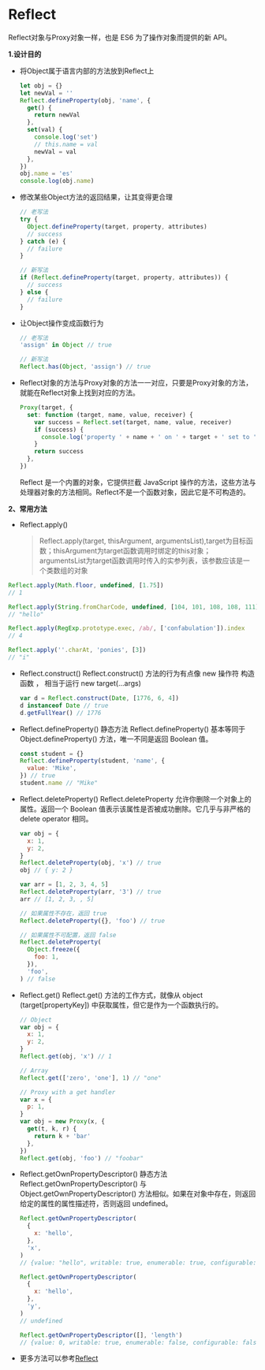 # Reflect

Reflect对象与Proxy对象一样，也是 ES6 为了操作对象而提供的新 API。

**1.设计目的**

- 将Object属于语言内部的方法放到Reflect上

  ```js
  let obj = {}
  let newVal = ''
  Reflect.defineProperty(obj, 'name', {
    get() {
      return newVal
    },
    set(val) {
      console.log('set')
      // this.name = val
      newVal = val
    },
  })
  obj.name = 'es'
  console.log(obj.name)
  ```

- 修改某些Object方法的返回结果，让其变得更合理

  ```js
  // 老写法
  try {
    Object.defineProperty(target, property, attributes)
    // success
  } catch (e) {
    // failure
  }

  // 新写法
  if (Reflect.defineProperty(target, property, attributes)) {
    // success
  } else {
    // failure
  }
  ```

- 让Object操作变成函数行为

  ```js
  // 老写法
  'assign' in Object // true

  // 新写法
  Reflect.has(Object, 'assign') // true
  ```

- Reflect对象的方法与Proxy对象的方法一一对应，只要是Proxy对象的方法，就能在Reflect对象上找到对应的方法。

  ```js
  Proxy(target, {
    set: function (target, name, value, receiver) {
      var success = Reflect.set(target, name, value, receiver)
      if (success) {
        console.log('property ' + name + ' on ' + target + ' set to ' + value)
      }
      return success
    },
  })
  ```

  Reflect 是一个内置的对象，它提供拦截 JavaScript 操作的方法，这些方法与处理器对象的方法相同。Reflect不是一个函数对象，因此它是不可构造的。

**2、常用方法**

- Reflect.apply()

  > Reflect.apply(target, thisArgument, argumentsList),target为目标函数；thisArgument为target函数调用时绑定的this对象；argumentsList为target函数调用时传入的实参列表，该参数应该是一个类数组的对象

```js
Reflect.apply(Math.floor, undefined, [1.75])
// 1

Reflect.apply(String.fromCharCode, undefined, [104, 101, 108, 108, 111])
// "hello"

Reflect.apply(RegExp.prototype.exec, /ab/, ['confabulation']).index
// 4

Reflect.apply(''.charAt, 'ponies', [3])
// "i"
```

- Reflect.construct()
  Reflect.construct() 方法的行为有点像 new 操作符 构造函数 ， 相当于运行 new target(...args)

  ```js
  var d = Reflect.construct(Date, [1776, 6, 4])
  d instanceof Date // true
  d.getFullYear() // 1776
  ```

- Reflect.defineProperty()
  静态方法 Reflect.defineProperty() 基本等同于 Object.defineProperty() 方法，唯一不同是返回 Boolean 值。

  ```js
  const student = {}
  Reflect.defineProperty(student, 'name', {
    value: 'Mike',
  }) // true
  student.name // "Mike"
  ```

- Reflect.deleteProperty()
  Reflect.deleteProperty 允许你删除一个对象上的属性。返回一个 Boolean 值表示该属性是否被成功删除。它几乎与非严格的 delete operator 相同。

  ```js
  var obj = {
    x: 1,
    y: 2,
  }
  Reflect.deleteProperty(obj, 'x') // true
  obj // { y: 2 }

  var arr = [1, 2, 3, 4, 5]
  Reflect.deleteProperty(arr, '3') // true
  arr // [1, 2, 3, , 5]

  // 如果属性不存在，返回 true
  Reflect.deleteProperty({}, 'foo') // true

  // 如果属性不可配置，返回 false
  Reflect.deleteProperty(
    Object.freeze({
      foo: 1,
    }),
    'foo',
  ) // false
  ```

- Reflect.get()
  Reflect.get() 方法的工作方式，就像从 object (target[propertyKey]) 中获取属性，但它是作为一个函数执行的。

  ```js
  // Object
  var obj = {
    x: 1,
    y: 2,
  }
  Reflect.get(obj, 'x') // 1

  // Array
  Reflect.get(['zero', 'one'], 1) // "one"

  // Proxy with a get handler
  var x = {
    p: 1,
  }
  var obj = new Proxy(x, {
    get(t, k, r) {
      return k + 'bar'
    },
  })
  Reflect.get(obj, 'foo') // "foobar"
  ```

- Reflect.getOwnPropertyDescriptor()
  静态方法 Reflect.getOwnPropertyDescriptor() 与 Object.getOwnPropertyDescriptor() 方法相似。如果在对象中存在，则返回给定的属性的属性描述符，否则返回 undefined。

  ```js
  Reflect.getOwnPropertyDescriptor(
    {
      x: 'hello',
    },
    'x',
  )
  // {value: "hello", writable: true, enumerable: true, configurable: true}

  Reflect.getOwnPropertyDescriptor(
    {
      x: 'hello',
    },
    'y',
  )
  // undefined

  Reflect.getOwnPropertyDescriptor([], 'length')
  // {value: 0, writable: true, enumerable: false, configurable: false}
  ```

- 更多方法可以参考[Reflect](https://link.segmentfault.com/?url=https%3A%2F%2Fdeveloper.mozilla.org%2Fzh-CN%2Fdocs%2FWeb%2FJavaScript%2FReference%2FGlobal_Objects%2FReflect)
